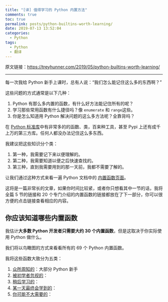 ```yaml
---
title: "[译] 值得学习的 Python 内置方法"
comments: true
toc: true
permalink: posts/python-builtins-worth-learning/
date: 2019-07-13 13:52:04
categories: 
  - Python
tags:
  - Python
  - 翻译
---
```


原文链接：<https://treyhunner.com/2019/05/python-builtins-worth-learning/>

---

每一次我给 Python 新手上课时，总有人说：“我们怎么能记住这么多的东西啊？”

这些问题的方式通常是以下几种：

1. Python 有那么多内置的函数，有什么好方法能记住所有的呢？
2. 学习那些常用函数有什么捷径吗？像 `enumerate` 和 `range`这些。
3. 你是怎么知道用 Python 解决问题的这么多方法呢？全靠背吗？

在 [Python 标准库](https://docs.python.org/3/library/index.html)中有非常多的的函数、类，百来种工具，甚至 Pypi 上还有成千上万的第三方库。任何人都没办法记住这么多东西。

我建议把这些知识分个类：

1. 第一种，我需要记下来以便理解的。
2. 第二种，我需要知道以便之后快速查找的。
3. 第三种，直到我需要用到的那一天前，我都不需要了解的。

让我们通过这种方式来看一遍 Python 文档中的 [内置函数页面](https://docs.python.org/3/library/functions.html)。

这将是一篇非常长的文章，如果你时间比较紧，或者你只想看其中一节的话，我将全篇 5 节的链接和 20 个专门介绍的内置函数的链接都放在了下一部分，你可以很方便的点击链接查看相应的内容。

<!-- more -->
## 你应该知道哪些内置函数

我估计**大多数 Python 开发者只需要大约 30 个内置函数**，但是这取决于你实际使用 Python 做什么。

我们将以鸟瞰图的方式来看看所有的 69 个 Python 内置函数。

我将这些函数大致分为五类：

1. [众所周知的](#10_Commonly_known_built-in_functions)：大部分 Python 新手
2. [被初学者忽视的](#Built-ins_overlooked_by_new_Pythonistas)：
3. [稍后学习的](#Learn_it_later)：
4. [某一天最终会学到的](#Maybe_learn_it_eventually)：
5. [你可能不大需要的](#You_likely_don%E2%80%99t_need_these)：
